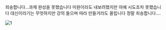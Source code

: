죄송합니다...과제 완성을 못했습니다 미완이라도 내보려했지만 아예 시도조차 못했습니다 
대신이라기는 무엇하지만 강의 들으며 따라 만들거라도 올립니다 정말 죄송합니다....



![1](https://github.com/danieldfdf/spartamarket/assets/159987430/40c3f675-f773-4e03-ab11-2b53248fab25)
